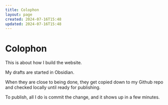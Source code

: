 ```yaml
---
title: Colophon
layout: page
created: 2024-07-16T15:48
updated: 2024-07-16T15:48
---
```


# Colophon

This is about how I build the website.

My drafts are started in Obsidian.

When they are close to being done, they get copied down to my Github repo and checked locally until ready for publishing.

To publish, all I do is commit the change, and it shows up in a few minutes.

